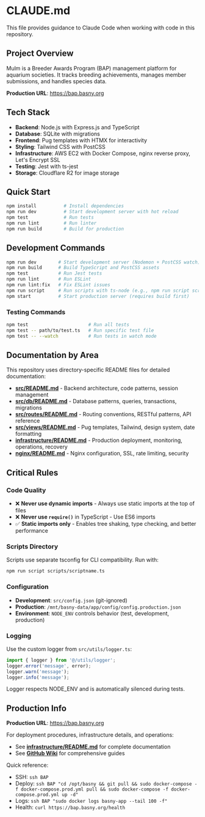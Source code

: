 # CLAUDE.md

This file provides guidance to Claude Code when working with code in this repository.

## Project Overview

Mulm is a Breeder Awards Program (BAP) management platform for aquarium societies. It tracks breeding achievements, manages member submissions, and handles species data.

**Production URL**: https://bap.basny.org

## Tech Stack

- **Backend**: Node.js with Express.js and TypeScript
- **Database**: SQLite with migrations
- **Frontend**: Pug templates with HTMX for interactivity
- **Styling**: Tailwind CSS with PostCSS
- **Infrastructure**: AWS EC2 with Docker Compose, nginx reverse proxy, Let's Encrypt SSL
- **Testing**: Jest with ts-jest
- **Storage**: Cloudflare R2 for image storage

## Quick Start

```bash
npm install          # Install dependencies
npm run dev          # Start development server with hot reload
npm test             # Run tests
npm run lint         # Run linter
npm run build        # Build for production
```

## Development Commands

```bash
npm run dev        # Start development server (Nodemon + PostCSS watch)
npm run build      # Build TypeScript and PostCSS assets
npm test           # Run Jest tests
npm run lint       # Run ESLint
npm run lint:fix   # Fix ESLint issues
npm run script     # Run scripts with ts-node (e.g., npm run script scripts/example.ts)
npm start          # Start production server (requires build first)
```

### Testing Commands

```bash
npm test                      # Run all tests
npm test -- path/to/test.ts   # Run specific test file
npm test -- --watch           # Run tests in watch mode
```

## Documentation by Area

This repository uses directory-specific README files for detailed documentation:

- **[src/README.md](src/README.md)** - Backend architecture, code patterns, session management
- **[src/db/README.md](src/db/README.md)** - Database patterns, queries, transactions, migrations
- **[src/routes/README.md](src/routes/README.md)** - Routing conventions, RESTful patterns, API reference
- **[src/views/README.md](src/views/README.md)** - Pug templates, Tailwind, design system, date formatting
- **[infrastructure/README.md](infrastructure/README.md)** - Production deployment, monitoring, operations, recovery
- **[nginx/README.md](nginx/README.md)** - Nginx configuration, SSL, rate limiting, security

## Critical Rules

### Code Quality

- ❌ **Never use dynamic imports** - Always use static imports at the top of files
- ❌ **Never use `require()`** in TypeScript - Use ES6 imports
- ✅ **Static imports only** - Enables tree shaking, type checking, and better performance

### Scripts Directory

Scripts use separate tsconfig for CLI compatibility. Run with:

```bash
npm run script scripts/scriptname.ts
```

### Configuration

- **Development**: `src/config.json` (git-ignored)
- **Production**: `/mnt/basny-data/app/config/config.production.json`
- **Environment**: `NODE_ENV` controls behavior (test, development, production)

### Logging

Use the custom logger from `src/utils/logger.ts`:

```typescript
import { logger } from '@/utils/logger';
logger.error('message', error);
logger.warn('message');
logger.info('message');
```

Logger respects NODE_ENV and is automatically silenced during tests.

## Production Info

**Production URL**: https://bap.basny.org

For deployment procedures, infrastructure details, and operations:
- See **[infrastructure/README.md](infrastructure/README.md)** for complete documentation
- See **[GitHub Wiki](https://github.com/jra3/mulm/wiki)** for comprehensive guides

Quick reference:
- SSH: `ssh BAP`
- Deploy: `ssh BAP "cd /opt/basny && git pull && sudo docker-compose -f docker-compose.prod.yml pull && sudo docker-compose -f docker-compose.prod.yml up -d"`
- Logs: `ssh BAP "sudo docker logs basny-app --tail 100 -f"`
- Health: `curl https://bap.basny.org/health`
